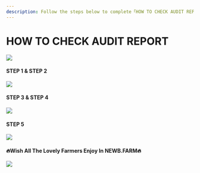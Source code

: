 ```yaml
---
description: Follow the steps below to complete「HOW TO CHECK AUDIT REPORT」
---
```


# HOW TO CHECK AUDIT REPORT

![](<../.gitbook/assets/Slide1 (39).jpeg>)

#### STEP 1 & STEP 2

![](<../.gitbook/assets/Slide2 (41).jpeg>)

#### STEP 3 & STEP 4

![](<../.gitbook/assets/Slide3 (38).jpeg>)

#### STEP 5

![](<../.gitbook/assets/Slide4 (36).jpeg>)

#### 🔥Wish All The Lovely Farmers Enjoy In NEWB.FARM🔥

![](<../.gitbook/assets/Slide5 (31).jpeg>)
